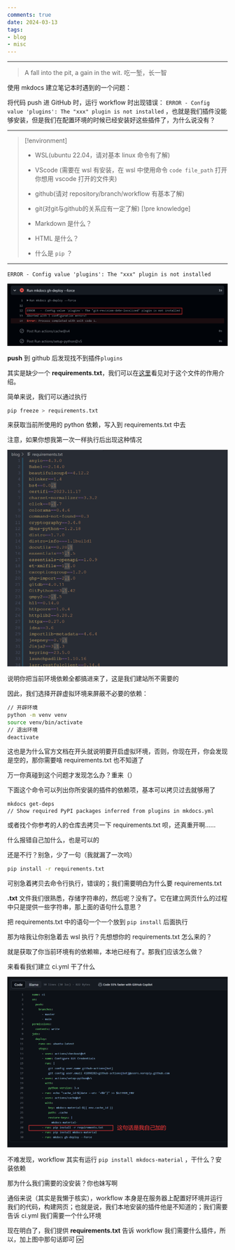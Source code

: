 ```yaml
---
comments: true
date: 2024-03-13
tags:
- blog
- misc
---
```


***

> A fall into the pit, a gain in the wit.
> 吃一堑，长一智

使用 mkdocs 建立笔记本时遇到的一个问题：

将代码 push 进 GitHub 时，运行 workflow 时出现错误： `ERROR - Config value 'plugins': The "xxx" plugin is not installed` ，也就是我们插件没能够安装，但是我们在配置环境的时候已经安装好这些插件了，为什么说没有？

---

> [!environment] 
> 
> - WSL(ubuntu 22.04，请对基本 linux 命令有了解)
> - VScode (需要在 wsl 有安装，在 wsl 中使用命令 `code file_path` 打开你想用 vscode 打开的文件夹)
> - github(请对 repository/branch/workflow 有基本了解)
> - git(对git与github的关系应有一定了解)
> [!pre knowledge]
>
> - Markdown 是什么？
> - HTML 是什么？
> - 什么是 `pip` ？

<!-- more -->

---

`ERROR - Config value 'plugins': The "xxx" plugin is not installed`

![](../../tutorial/begin/attachments/mkdocs.png)

**push** 到 github 后发现找不到插件`plugins`

其实是缺少一个 **requirements.txt**，我们可以在[这里](https://www.freecodecamp.org/news/python-requirementstxt-explained/)看见对于这个文件的作用介绍。

简单来说，我们可以通过执行

```bash
pip freeze > requirements.txt
```

来获取当前所使用的 python 依赖，写入到 requirements.txt 中去

注意，如果你想我第一次一样执行后出现这种情况

![|175](../../tutorial/begin/attachments/mkdocs-1.png)

说明你把当前环境依赖全都搞进来了，这是我们建站所不需要的

因此，我们选择开辟虚拟环境来屏蔽不必要的依赖：

```bash
// 开辟环境
python -m venv venv
source venv/bin/activate
// 退出环境
deactivate
```

这也是为什么官方文档在开头就说明要开启虚拟环境，否则，你现在开，你会发现是空的，那你需要啥 requirements.txt 也不知道了

万一你真碰到这个问题才发现怎么办？重来（）

下面这个命令可以列出你所安装的插件的依赖项，基本可以拷贝过去就够用了

```shell
mkdocs get-deps
// Show required PyPI packages inferred from plugins in mkdocs.yml
```

或者找个你参考的人的仓库去拷贝一下 requirements.txt 呗，还真重开啊……

什么报错自己加什么，也是可以的

还是不行？别急，少了一句（我就漏了一次呜）

```bash
pip install -r requirements.txt
```

可别急着拷贝去命令行执行，错误的；我们需要明白为什么要 requirements.txt

**.txt** 文件我们很熟悉，存储字符串的，然后呢？没有了。它在建立网页什么的过程中只是提供一些字符串，那上面的语句什么意思？

把 requirements.txt 中的语句一个一个放到 `pip install` 后面执行

那为啥我让你别急着去 wsl 执行？先想想你的 requirements.txt 怎么来的？

就是获取了你当前环境有的依赖嘛，本地已经有了。那我们应该怎么做？

来看看我们建立 ci.yml 干了什么

![|400](../../tutorial/begin/attachments/mkdocs-2.png)

不难发现，workflow 其实有运行 `pip install mkdocs-material` ，干什么？安装依赖

那为什么我们需要的没安装？你也妹写啊

通俗来说（其实是我懒于核实），workflow 本身是在服务器上配置好环境并运行我们的代码，构建网页；也就是说，我们本地安装的插件他是不知道的；我们需要告诉 ci.yml 我们需要一个什么环境

现在明白了，我们提供 **requirements.txt** 告诉 workflow 我们需要什么插件，所以，加上图中那句话即可 🆗
